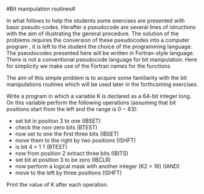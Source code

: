 #Bit manipulation routines#

In what follows to help the students some exercises are presented with basic
pseudo-codes. Herafter a pseudocode are several lines of istructions with the aim
of illustrating the general procedure. The solution of the problems requires the
conversion of these pseudocodes into a computer program , it is left to the student
the choice of the programming language. The pseudocodes presented here will be
written in Fortran-style language.
There is not a conventional pseudocode language for bit manipulation. Here
for simplicity we make use of the Fortran names for the functions

The aim of this simple problem is to acquire some familiarity with the bit
manipulations routines which will be used later in the forthcoming exercises.

Write a program in which a variable K is declared as a 64-bit integer long.
On this variable perform the following operations (assuming that bit positions start from the left and the range is 0 − 63):

- set bit in position 3 to one (IBSET)
- check the non-zero bits (BTEST)
- now set to one the first three bits (IBSET)
- move them to the right by two positions (ISHFT)
- is bit 4 = 1 ? (BTEST)
- now from position 2 extract three bits (IBITS)
- set bit at position 3 to be zero (IBCLR)
- now perform a logical mask with another integer (K2 = 16) (IAND)
- move to the left by three positions (ISHFT)

Print the value of K after each operation.